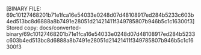[BINARY FILE: 69c10127468201b71e1fca16e54033e0248d07d48108917ed284b5233c603b4ed513bc8d6888a8b7491e28051d21421411f349785807b946b5c1c16300f3]
Stored copy: docs/converted-binary/69c10127468201b71e1fca16e54033e0248d07d48108917ed284b5233c603b4ed513bc8d6888a8b7491e28051d21421411f349785807b946b5c1c16300f3
